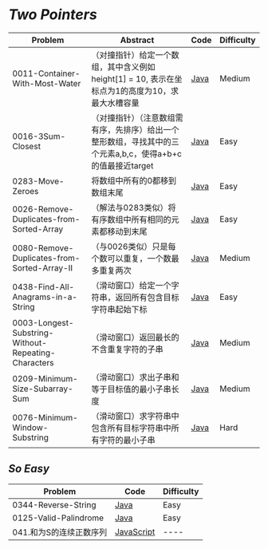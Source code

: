 # *Two Pointers*

|Problem|Abstract|Code|Difficulty|
| --- | --- | --- | --- |
|0011-Container-With-Most-Water|（对撞指针）给定一个数组，其中含义例如height[1] = 10, 表示在坐标点为1的高度为10，求最大水槽容量|[Java](../LeetCode/Java/0011-Container-With-Most-Water/src)|Medium|
|0016-3Sum-Closest|（对撞指针）（注意数组需有序，先排序）给出一个整形数组，寻找其中的三个元素a,b,c，使得a+b+c的值最接近target|[Java](../LeetCode/Java/0016-3Sum-Closest/src)|Easy|
|0283-Move-Zeroes|将数组中所有的0都移到数组末尾|[Java](../LeetCode/Java/0283-Move-Zeroes/src)|Easy|
|0026-Remove-Duplicates-from-Sorted-Array|（解法与0283类似）将有序数组中所有相同的元素都移动到末尾|[Java](../LeetCode/Java/0026-Remove-Duplicates-from-Sorted-Array/src)|Easy|
|0080-Remove-Duplicates-from-Sorted-Array-II|（与0026类似）只是每个数可以重复，一个数最多重复两次|[Java](../LeetCode/Java/0080-Remove-Duplicates-from-Sorted-Array-II/src)|Medium|
|0438-Find-All-Anagrams-in-a-String|（滑动窗口）给定一个字符串，返回所有包含目标字符串起始下标|[Java](../LeetCode/Java/0438-Find-All-Anagrams-in-a-String/src)|Easy|
|0003-Longest-Substring-Without-Repeating-Characters|（滑动窗口）返回最长的不含重复字符的子串|[Java](../LeetCode/Java/0003-Longest-Substring-Without-Repeating-Characters/src)|Medium|
|0209-Minimum-Size-Subarray-Sum|（滑动窗口）求出子串和等于目标值的最小子串长度|[Java](../LeetCode/Java/0209-Minimum-Size-Subarray-Sum/src)|Medium|
|0076-Minimum-Window-Substring|（滑动窗口）求字符串中包含所有目标字符串中所有字符的最小子串|[Java](../LeetCode/Java/0076-Minimum-Window-Substring/src)|Hard|

## *So Easy*
|Problem|Code|Difficulty|
| --- | --- | --- |
|0344-Reverse-String|[Java](../LeetCode/Java/0344-Reverse-String/src)|Easy|
|0125-Valid-Palindrome|[Java](../LeetCode/Java/0125-Valid-Palindrome/src)|Easy|
|041.和为S的连续正数序列|[JavaScript](../剑指Offer/JavaScript/src/041.和为S的连续正数序列.js)|----|
